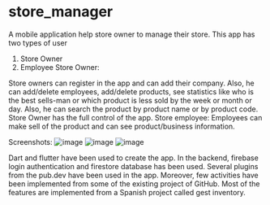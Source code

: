 # store_manager
A mobile application help store owner to manage their store.
This app has two types of user
1. Store Owner
2. Employee
Store Owner:

Store owners can register in the app and can add their company. Also, he can add/delete employees, 
add/delete products, see statistics like who is the best sells-man or which product is less sold by the 
week or month or day. Also, he can search the product by product name or by product code. Store 
Owner has the full control of the app.
Store employee: Employees can make sell of the product and can see product/business information. 

Screenshots:
![image](https://user-images.githubusercontent.com/63489096/186502511-c084a649-8865-473f-8cc0-cda2aaf66c1a.png)
![image](https://user-images.githubusercontent.com/63489096/186502727-841bc208-2e9c-4c9b-a78b-3f7598fbb5c6.png)
![image](https://user-images.githubusercontent.com/63489096/186502802-c6446a85-3fa1-49b6-8c34-71c0250fe272.png)

Dart and flutter have been used to create the app. In the backend, firebase login authentication and 
firestore database has been used. Several plugins from the pub.dev have been used in the app. 
Moreover, few activities have been implemented from some of the existing project of GitHub. Most of 
the features are implemented from a Spanish project called gest inventory.
